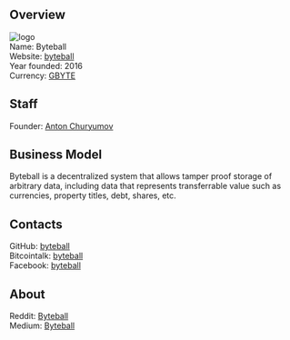 ## Overview
   ![logo](logo/byteball.png)  
   Name: Byteball  
   Website: [byteball](https://byteball.org/)  
   Year founded: 2016  
   Currency: [GBYTE](https://coinmarketcap.com/currencies/byteball/)  
## Staff
   Founder: [Anton Churyumov](../people/anton_churyumov.md)    
## Business Model
   Byteball is a decentralized system that allows tamper proof storage of arbitrary data, including data that represents transferrable value such as currencies, property titles, debt, shares, etc.  
## Contacts
   GitHub: [byteball](https://github.com/byteball)  
   Bitcointalk: [byteball](https://bitcointalk.org/index.php?topic=1608859.0)  
   Facebook: [byteball](https://www.facebook.com/byteball.org)  
## About
   Reddit: [Byteball](https://www.reddit.com/r/ByteBall/)  
   Medium: [Byteball](https://medium.com/byteball)
